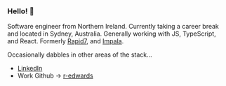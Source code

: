 ### Hello! 👋

Software engineer from Northern Ireland. Currently taking a career break and located in Sydney, Australia. Generally working with JS, TypeScript, and React. Formerly [Rapid7](https://www.rapid7.com/), and [Impala](https://impala.travel/).

Occasionally dabbles in other areas of the stack...

- [LinkedIn](https://www.linkedin.com/in/ryan-edwards-a77120a5/)
- Work Github -> [r-edwards](https://github.com/r-edwards)

<!--
**r-edw/r-edw** is a ✨ _special_ ✨ repository because its `README.md` (this file) appears on your GitHub profile.

Here are some ideas to get you started:

- 🔭 I’m currently working on ...
- 🌱 I’m currently learning ...
- 👯 I’m looking to collaborate on ...
- 🤔 I’m looking for help with ...
- 💬 Ask me about ...
- 📫 How to reach me: ...
- 😄 Pronouns: ...
- ⚡ Fun fact: ...
-->
